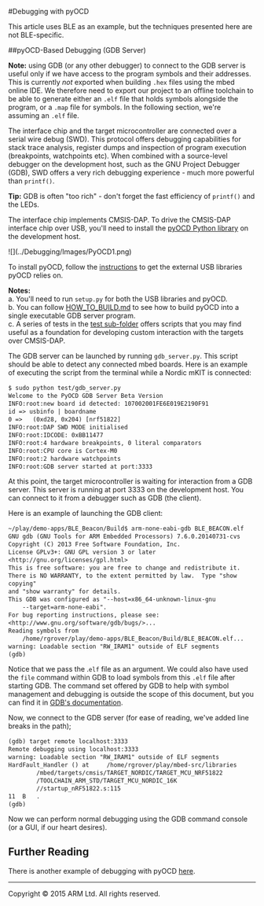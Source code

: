 #Debugging with pyOCD

This article uses BLE as an example, but the techniques presented here are not BLE-specific.

##pyOCD-Based Debugging (GDB Server)

<span class="notes">**Note:** using GDB (or any other debugger) to connect to the GDB server is useful only if we have access to the program symbols and their addresses. This is currently *not* exported when building ``.hex`` files using the mbed online IDE. We therefore need to export our project to an offline toolchain to be able to generate either an ``.elf`` file that holds symbols alongside the program, or a ``.map`` file for symbols. In the following section, we're assuming an ``.elf`` file.
</span>

The interface chip and the target microcontroller are connected over a serial wire debug (SWD). This protocol offers debugging capabilities for stack trace analysis, register dumps and inspection of program execution (breakpoints, watchpoints etc). When combined with a source-level debugger on the development host, such as the GNU Project Debugger (GDB), SWD offers a very rich debugging experience - much more powerful than ``printf()``. 

<span class="tips">**Tip:** GDB is often "too rich" - don't forget the fast efficiency of ``printf()`` and the LEDs.
</span>

The interface chip implements CMSIS-DAP. To drive the CMSIS-DAP interface chip over USB, you'll need to install the [pyOCD Python library](https://github.com/mbedmicro/pyOCD) on the development host.

<span class="images">
![](../Debugging/Images/PyOCD1.png)
</span>

To install pyOCD, follow the [instructions](https://github.com/mbedmicro/pyOCD/blob/master/README.md#installation) to get the external USB libraries pyOCD relies on.

<span class="notes">**Notes:** 
<br />a. You'll need to run ``setup.py`` for both the USB libraries and pyOCD.
<br />b. You can follow [HOW_TO_BUILD.md](https://github.com/mbedmicro/pyOCD/blob/master/HOW_TO_BUILD.md) to see how to build pyOCD into a single executable GDB server program.
<br />c. A series of tests in the [test sub-folder](https://github.com/mbedmicro/pyOCD/tree/master/test) offers scripts that you may find useful as a foundation for developing custom interaction with the targets over CMSIS-DAP.</span>

The GDB server can be launched by running ``gdb_server.py``. This script should be able to detect any connected mbed boards. Here is an example of executing the script from the terminal while a Nordic mKIT is connected:

```
$ sudo python test/gdb_server.py
Welcome to the PyOCD GDB Server Beta Version
INFO:root:new board id detected: 107002001FE6E019E2190F91
id => usbinfo | boardname
0 =>   (0xd28, 0x204) [nrf51822]
INFO:root:DAP SWD MODE initialised
INFO:root:IDCODE: 0xBB11477
INFO:root:4 hardware breakpoints, 0 literal comparators
INFO:root:CPU core is Cortex-M0
INFO:root:2 hardware watchpoints
INFO:root:GDB server started at port:3333
```

At this point, the target microcontroller is waiting for interaction from a GDB server. This server is running at port 3333 on the development host. You can connect to it from a debugger such as GDB (the client).

Here is an example of launching the GDB client:

```
~/play/demo-apps/BLE_Beacon/Build$ arm-none-eabi-gdb BLE_BEACON.elf
GNU gdb (GNU Tools for ARM Embedded Processors) 7.6.0.20140731-cvs
Copyright (C) 2013 Free Software Foundation, Inc.
License GPLv3+: GNU GPL version 3 or later <http://gnu.org/licenses/gpl.html>
This is free software: you are free to change and redistribute it.
There is NO WARRANTY, to the extent permitted by law.  Type "show copying"
and "show warranty" for details.
This GDB was configured as "--host=x86_64-unknown-linux-gnu 
	--target=arm-none-eabi".
For bug reporting instructions, please see:
<http://www.gnu.org/software/gdb/bugs/>...
Reading symbols from 
	/home/rgrover/play/demo-apps/BLE_Beacon/Build/BLE_BEACON.elf...
warning: Loadable section "RW_IRAM1" outside of ELF segments
(gdb)
```

Notice that we pass the .``elf`` file as an argument. We could also have used the ``file`` command within GDB to load symbols from this ``.elf`` file after starting GDB. The command set offered by GDB to help with symbol management and debugging is outside the scope of this document, but you can find it in [GDB's documentation](https://www.gnu.org/software/gdb/documentation/).

Now, we connect to the GDB server (for ease of reading, we've added line breaks in the path);

```
(gdb) target remote localhost:3333
Remote debugging using localhost:3333
warning: Loadable section "RW_IRAM1" outside of ELF segments
HardFault_Handler () at 	/home/rgrover/play/mbed-src/libraries
		/mbed/targets/cmsis/TARGET_NORDIC/TARGET_MCU_NRF51822
		/TOOLCHAIN_ARM_STD/TARGET_MCU_NORDIC_16K
		//startup_nRF51822.s:115
11	B 	.
(gdb)
```

Now we can perform normal debugging using the GDB command console (or a GUI, if our heart desires).

## Further Reading

There is another example of debugging with pyOCD [here](http://redmine.laoslaser.org/boards/3/topics/635).

______
Copyright © 2015 ARM Ltd. All rights reserved.
